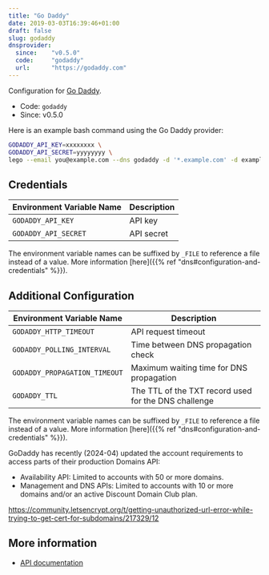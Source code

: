 ```yaml
---
title: "Go Daddy"
date: 2019-03-03T16:39:46+01:00
draft: false
slug: godaddy
dnsprovider:
  since:    "v0.5.0"
  code:     "godaddy"
  url:      "https://godaddy.com"
---
```


<!-- THIS DOCUMENTATION IS AUTO-GENERATED. PLEASE DO NOT EDIT. -->
<!-- providers/dns/godaddy/godaddy.toml -->
<!-- THIS DOCUMENTATION IS AUTO-GENERATED. PLEASE DO NOT EDIT. -->


Configuration for [Go Daddy](https://godaddy.com).


<!--more-->

- Code: `godaddy`
- Since: v0.5.0


Here is an example bash command using the Go Daddy provider:

```bash
GODADDY_API_KEY=xxxxxxxx \
GODADDY_API_SECRET=yyyyyyyy \
lego --email you@example.com --dns godaddy -d '*.example.com' -d example.com run
```




## Credentials

| Environment Variable Name | Description |
|-----------------------|-------------|
| `GODADDY_API_KEY` | API key |
| `GODADDY_API_SECRET` | API secret |

The environment variable names can be suffixed by `_FILE` to reference a file instead of a value.
More information [here]({{% ref "dns#configuration-and-credentials" %}}).


## Additional Configuration

| Environment Variable Name | Description |
|--------------------------------|-------------|
| `GODADDY_HTTP_TIMEOUT` | API request timeout |
| `GODADDY_POLLING_INTERVAL` | Time between DNS propagation check |
| `GODADDY_PROPAGATION_TIMEOUT` | Maximum waiting time for DNS propagation |
| `GODADDY_TTL` | The TTL of the TXT record used for the DNS challenge |

The environment variable names can be suffixed by `_FILE` to reference a file instead of a value.
More information [here]({{% ref "dns#configuration-and-credentials" %}}).

GoDaddy has recently (2024-04) updated the account requirements to access parts of their production Domains API:

- Availability API: Limited to accounts with 50 or more domains.
- Management and DNS APIs: Limited to accounts with 10 or more domains and/or an active Discount Domain Club plan.

https://community.letsencrypt.org/t/getting-unauthorized-url-error-while-trying-to-get-cert-for-subdomains/217329/12



## More information

- [API documentation](https://developer.godaddy.com/doc/endpoint/domains)

<!-- THIS DOCUMENTATION IS AUTO-GENERATED. PLEASE DO NOT EDIT. -->
<!-- providers/dns/godaddy/godaddy.toml -->
<!-- THIS DOCUMENTATION IS AUTO-GENERATED. PLEASE DO NOT EDIT. -->
